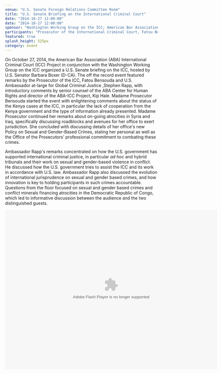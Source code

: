 ```yaml
---
venue: "U.S. Senate Foreign Relations Committee Room"
title: "U.S. Senate Briefing on the International Criminal Court"
date: "2014-10-27 12:00:00"
date: "2014-10-27 12:00:00"
sponsor: "Washington Working Group on the ICC; American Bar Association International Criminal Court Project"
participants: "Prosecutor of the International Criminal Court, Fatou Bensouda; U.S. Ambassador at-large for Global Criminal Justice, Stephen J. Rapp; moderated by Senior Counsel of American Bar Association (ABA) Center for Human Rights and Director of ABA International Criminal Court Project, Kip Hale "
featured: true
splash_height: 525px
category: event
---
```

On October 27, 2014, the American Bar Association (ABA) International Criminal Court (ICC) Project in conjunction with the Washington Working Group on the ICC organized a U.S. Senate briefing on the
ICC, hosted by U.S. Senator Barbara Boxer (D-CA). The off the record event featured remarks by the Prosecutor of the ICC, Fatou Bensouda and U.S. Ambassador at-large for Global Criminal Justice
,Stephen Rapp, with introductory comments by senior counsel of the ABA Center for Human Rights and director of the ABA-ICC Project, Kip Hale. Madame Prosecutor Bensouda started the event with enlightening 
comments about the status of the Kenya cases at the ICC, in particular the lack of cooperation from the Kenya government and the type of information already presented. Madame Prosecutor continued her remarks about on-going atrocities
in Syria and Iraq, specifically discussing roadblocks and avenues for her office to exert jurisdiction. She concluded with discussing details of her office's new Policy on Sexual and Gender-Based Crimes,
stating her personal as well as the Office of the Prosecutors' professional commitment to combating these crimes. 

Ambassador Rapp's remarks concentrated on how the U.S. government has supported international criminal justice, in particular *ad hoc* and hybrid tribunals and their work on sexual and gender-based violence in conflict. 
He discussed how the U.S. government tries to assist the ICC and its work in accordance with U.S. law. Ambassador Rapp also discussed the evolution of international jurisprudence on sexual and gender based crimes,
and how innovation is key to holding participants in such crimes accountable. Questions from the floor focused on sexual and gender based crimes and conflict minerals financing atrocities
in the Democratic Republic of Congo, which led to informative discussion between the audience and the two distinguished guests. 

<object width="700" height="525"> <param name="flashvars" value="offsite=true&lang=en-us&page_show_url=%2Fphotos%2F126209453%40N05%2Fsets%2F72157646690480633%2Fshow%2F&page_show_back_url=%2Fphotos%2F126209453%40N05%2Fsets%2F72157646690480633%2F&set_id=72157646690480633&jump_to="></param> <param name="movie" value="https://www.flickr.com/apps/slideshow/show.swf?v=1811922554"></param> <param name="allowFullScreen" value="true"></param><embed type="application/x-shockwave-flash" src="https://www.flickr.com/apps/slideshow/show.swf?v=1811922554" allowFullScreen="true" flashvars="offsite=true&lang=en-us&page_show_url=%2Fphotos%2F126209453%40N05%2Fsets%2F72157646690480633%2Fshow%2F&page_show_back_url=%2Fphotos%2F126209453%40N05%2Fsets%2F72157646690480633%2F&set_id=72157646690480633&jump_to=" width="700" height="525"></embed></object>

